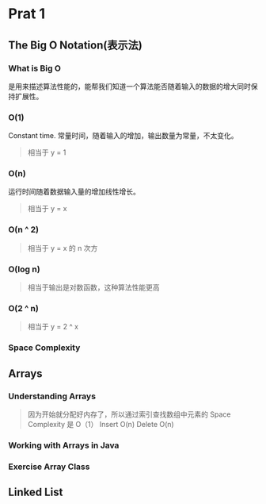 # Prat 1

## The Big O Notation(表示法)

### What is Big O

是用来描述算法性能的，能帮我们知道一个算法能否随着输入的数据的增大同时保持扩展性。

### O(1)

Constant time. 常量时间，随着输入的增加，输出数量为常量，不太变化。

> 相当于 y = 1

### O(n)

运行时间随着数据输入量的增加线性增长。

> 相当于 y = x

### O(n ^ 2)

> 相当于 y = x 的 n 次方

### O(log n)

> 相当于输出是对数函数，这种算法性能更高

### O(2 ^ n)

> 相当于 y = 2 ^ x

### Space Complexity

## Arrays

### Understanding Arrays

> 因为开始就分配好内存了，所以通过索引查找数组中元素的 Space Complexity 是 O（1）
> Insert O(n)
> Delete O(n)

### Working with Arrays in Java

### Exercise Array Class

## Linked List
